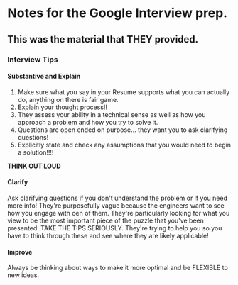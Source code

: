# Notes for the Google Interview prep.


## This was the material that THEY provided.


### Interview Tips

#### Substantive and Explain
1. Make sure what you say in your Resume supports what you can actually do, anything on there is fair game.
2. Explain your thought process!!
3. They assess your ability in a technical sense as well as how you approach a problem and how you try to solve it.
4. Questions are open ended on purpose... they want you to ask clarifying questions!
5. Explicitly state and check any assumptions that you would need to begin a solution!!!!

**THINK OUT LOUD**

#### Clarify
Ask clarifying questions if you don't understand the problem or if you need more info! They're purposefully vague because the engineers want to see how you engage with oen of them. They're particularly looking for what you view to be the most important piece of the puzzle that you've been presented. TAKE THE TIPS SERIOUSLY. They're trying to help you so you have to think through these and see where they are likely applicable!

#### Improve
Always be thinking about ways to make it more optimal and be FLEXIBLE to new ideas.
















































